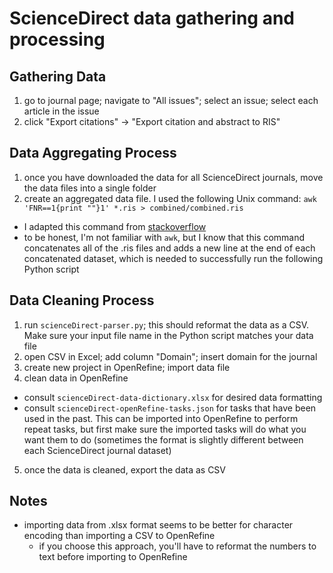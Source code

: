 # ScienceDirect data gathering and processing

## Gathering Data

1. go to journal page; navigate to "All issues"; select an issue; select each article in the issue
2. click "Export citations" -> "Export citation and abstract to RIS"

## Data Aggregating Process

1. once you have downloaded the data for all ScienceDirect journals, move the data files into a single folder
2. create an aggregated data file. I used the following Unix command: `awk 'FNR==1{print ""}1' *.ris > combined/combined.ris`
  - I adapted this command from [stackoverflow](https://stackoverflow.com/questions/8183191/concatenating-files-and-insert-new-line-in-between-files)
  - to be honest, I'm not familiar with `awk`, but I know that this command concatenates all of the .ris files and adds a new line at the end of each concatenated dataset, which is needed to successfully run the following Python script

## Data Cleaning Process

1. run `scienceDirect-parser.py`; this should reformat the data as a CSV. Make sure your input file name in the Python script matches your data file
2. open CSV in Excel; add column "Domain"; insert domain for the journal
3. create new project in OpenRefine; import data file
4. clean data in OpenRefine
  - consult `scienceDirect-data-dictionary.xlsx` for desired data formatting
  - consult `scienceDirect-openRefine-tasks.json` for tasks that have been used in the past. This can be imported into OpenRefine to perform repeat tasks, but first make sure the imported tasks will do what you want them to do (sometimes the format is slightly different between each ScienceDirect journal dataset)
5. once the data is cleaned, export the data as CSV

## Notes

- importing data from .xlsx format seems to be better for character encoding than importing a CSV to OpenRefine
  - if you choose this approach, you'll have to reformat the numbers to text before importing to OpenRefine
